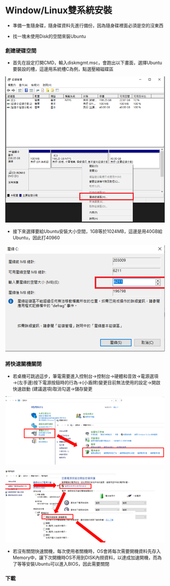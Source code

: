 Window/Linux雙系統安裝
======

+ 準備一隻隨身碟，隨身碟資料先進行備份，因為隨身碟裡面必須是空的沒東西

+ 找一塊未使用Disk的空間來裝Ubuntu

### 創建硬碟空間

+ 首先在設定打開CMD，輸入diskmgmt.msc，會跑出以下畫面，選擇Ubuntu要裝設的槽，這邊用系統槽C為例，點選壓縮磁碟區

![markdown-viewer](image/1.png)

+ 接下來選擇要給Ubuntu安裝大小空間，1GB等於1024MB，這邊是用40GB給Ubuntu，因此打40960

![markdown-viewer](image/2.png)

### 將快速關機關閉

+ 若桌機可跳過這步，筆電需要進入控制台->控制台->硬體和音效->電源選項→(左手邊)按下電源按鈕時的行為->(小盾牌)變更目前無法使用的設定->開啟快速啟動 (建議選項)取消勾選->儲存變更

![markdown-viewer](image/3.png)

![markdown-viewer](image/4.png)


+ 若沒有關閉快速關機，每次使用者關機時，OS會將每次需要開機資料先存入Memory中，讓下次開機時OS不用到DISK內撈資料，以達成加速開機，而為了等等安裝Ubuntu可以進入BIOS，因此需要關閉

### 下載